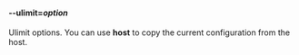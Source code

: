 #### **--ulimit**=*option*

Ulimit options. You can use **host** to copy the current configuration from the host.
